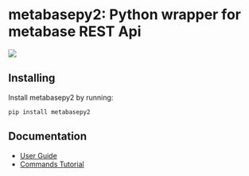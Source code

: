 
# metabasepy2: Python wrapper for metabase REST Api
[![](https://img.shields.io/pypi/v/metabasepy.svg?maxAge=3600)](https://pypi.org/project/metabasepy2/)


## Installing

Install metabasepy2 by running:

```shell
pip install metabasepy2
```

## Documentation

- [User Guide][]
- [Commands Tutorial][]

[User Guide]: ./docs/guide.md
[Commands Tutorial]: ./docs/commands.md
